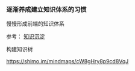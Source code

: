 ### 逐渐养成建立知识体系的习惯

慢慢形成前端的知识体系

参考： [知识沉淀](https://zhuanlan.zhihu.com/p/69690890)

构建知识树

https://shimo.im/mindmaps/cW8gHry8p9cd8VqJ

